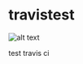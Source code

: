 # travistest
![alt text](https://travis-ci.org/Boskicl/travistest.svg?branch=master)

test travis ci
